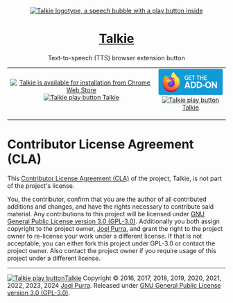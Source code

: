 <p align="center">
  <a href="https://joelpurra.com/projects/talkie/"><img src="./packages/shared-resources/src/resources/tile/free/920x680/2017-08-22.png" alt="Talkie logotype, a speech bubble with a play button inside" width="460" height="340" border="0" /></a>
</p>
<h1 align="center">
  <a href="https://joelpurra.com/projects/talkie/">Talkie</a>
</h1>
<p align="center">
  Text-to-speech (TTS) browser extension button
</p>
<table>
  <tr>
    <td align="center">
      <a href="https://chrome.google.com/webstore/detail/enfbcfmmdpdminapkflljhbfeejjhjjk"><img src="./packages/shared-resources/src/resources/chrome-web-store/HRs9MPufa1J1h5glNhut.png" alt="Talkie is available for installation from Chrome Web Store" width="248" height="75" border="0" /><br /><img src="./packages/shared-resources/src/resources/icon/free/icon-play/icon-32x32.png" alt="Talkie play button" width="16" height="16" border="0" /> Talkie</a><br />&nbsp;
    </td>
    <td align="center">
      <a href="https://addons.mozilla.org/en-US/firefox/addon/talkie/"><img src="./packages/shared-resources/src/resources/firefox-amo/get-the-addon-fx-apr-2020.min.svg" alt="Talkie is available for installation from Chrome Web Store" width="172" height="60" border="0" /><br /><img src="./packages/shared-resources/src/resources/icon/free/icon-play/icon-32x32.png" alt="Talkie play button" width="16" height="16" border="0" /> Talkie</a><br />&nbsp;
    </td>
  </tr>
</table>

# Contributor License Agreement (CLA)

This [Contributor License Agreement (CLA)](https://en.wikipedia.org/wiki/Contributor_License_Agreement) of the project, Talkie, is not part of the project's license.

You, the contributor, confirm that you are the author of all contributed additions and changes, and have the rights necessary to contribute said material. Any contributions to this project will be licensed under [GNU General Public License version 3.0 (GPL-3.0)](https://www.gnu.org/licenses/gpl.html). Additionally you both assign copyright to the project owner, [Joel Purra](https://joelpurra.com/), and grant the right to the project owner to re-license your work under a different license. If that is not acceptable, you can either fork this project under GPL-3.0 or contact the project owner. Also contact the project owner if you require usage of this project under a different license.

---

<a href="https://joelpurra.com/projects/talkie/"><img src="./packages/shared-resources/src/resources/icon/free/icon-play/icon-32x32.png" alt="Talkie play button" width="16" height="16" border="0" />Talkie</a> Copyright &copy; 2016, 2017, 2018, 2019, 2020, 2021, 2022, 2023, 2024 [Joel Purra](https://joelpurra.com/). Released under [GNU General Public License version 3.0 (GPL-3.0)](https://www.gnu.org/licenses/gpl.html).
